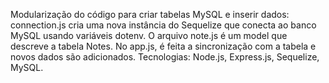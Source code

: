 Modularização do código para criar tabelas MySQL e inserir dados: connection.js cria uma nova instância do Sequelize que conecta ao banco MySQL usando variáveis dotenv. O arquivo note.js é um model que descreve a tabela Notes. No app.js, é feita a sincronização com a tabela e novos dados são adicionados. Tecnologias: Node.js, Express.js, Sequelize, MySQL.
